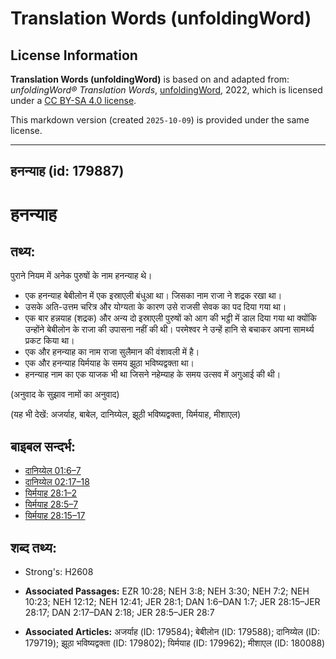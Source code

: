 # Translation Words (unfoldingWord)

## License Information

**Translation Words (unfoldingWord)** is based on and adapted from: _unfoldingWord® Translation Words_, [unfoldingWord](https://unfoldingword.org/utw), 2022, which is licensed under a [CC BY-SA 4.0 license](https://creativecommons.org/licenses/by-sa/4.0/legalcode.en).

This markdown version (created `2025-10-09`) is provided under the same license.



--------------------------------

## हनन्याह (id: 179887)

हनन्याह
=======

तथ्य:
-----

पुराने नियम में अनेक पुरुषों के नाम हनन्याह थे।

* एक हनन्याह बेबीलोन में एक इस्राएली बंधुआ था। जिसका नाम राजा ने शद्रक रखा था।
* उसके अति\-उत्तम चरित्र और योग्यता के कारण उसे राजसी सेवक का पद दिया गया था।
* एक बार हन्नयाह (शद्रक) और अन्य दो इस्राएली पुरुषों को आग की भट्ठी में डाल दिया गया था क्योंकि उन्होंने बेबीलोन के राजा की उपासना नहीं की थी। परमेश्वर ने उन्हें हानि से बचाकर अपना सामर्थ्य प्रकट किया था।
* एक और हनन्याह का नाम राजा सुलैमान की वंशावली में है।
* एक और हनन्याह यिर्मयाह के समय झूठा भविष्यद्वक्ता था।
* हनन्याह नाम का एक याजक भी था जिसने नहेम्याह के समय उत्सव में अगुआई की थी।

(अनुवाद के सुझाव नामों का अनुवाद)

(यह भी देखें: अजर्याह, बाबेल, दानिय्येल, झूठी भविष्यद्वक्ता, यिर्मयाह, मीशाएल)

बाइबल सन्दर्भ:
--------------

* [दानिय्येल 01:6–7](https://ref.ly/Dan1:6-Dan1:7)
* [दानिय्येल 02:17–18](https://ref.ly/Dan2:17-Dan2:18)
* [यिर्मयाह 28:1–2](https://ref.ly/Jer28:1-Jer28:2)
* [यिर्मयाह 28:5–7](https://ref.ly/Jer28:5-Jer28:7)
* [यिर्मयाह 28:15–17](https://ref.ly/Jer28:15-Jer28:17)

शब्द तथ्य:
----------

* Strong's: H2608

* **Associated Passages:** EZR 10:28; NEH 3:8; NEH 3:30; NEH 7:2; NEH 10:23; NEH 12:12; NEH 12:41; JER 28:1; DAN 1:6–DAN 1:7; JER 28:15–JER 28:17; DAN 2:17–DAN 2:18; JER 28:5–JER 28:7
* **Associated Articles:** अजर्याह (ID: 179584); बेबीलोन (ID: 179588); दानिय्येल (ID: 179719); झूठा भविष्यद्वक्ता (ID: 179802); यिर्मयाह (ID: 179962); मीशाएल (ID: 180088)


